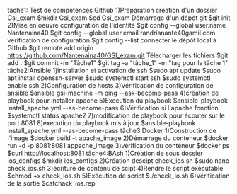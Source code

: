 tâche1: Test de compétences Github
   1)Préparation
     création d'un dossier Gsi_exam
	$mkdir Gsi_exam
	$cd Gsi_exam
     Démarrage d'un dépot git
	$git init
   2)Mise en oeuvre
     configuration de l'identité
        $git config --global user.name Nantenaina40
	$git config --global user.email randrianante40gamil.com
     verification de configuration
	$git config --list
     connecter le dépôt local à GIthub
	$git remote add origin https://github.com/Nantenaina40/GSI_exam.git
     Télecharger les fichiers
	$git add .
	$git commit -m "Tâche1"
	$git tag -a "tâche_1" -m "tag pour la tâche 1"
tâche2:Ansible
    1)installation et activation de ssh
	$sudo apt update
	$sudo apt install openssh-server
	$sudo systemctl start ssh
	$sudo systemctl enable ssh
    2)Configuration de hosts
    3)Vérification de configuration de ansible
	$ansible gsi-machine -m ping --ask-become-pass
    4)création de playbook pour installer apache
    5)Execution du playbook
	$ansible-playbook install_apache.yml --as-become-pass
    6)Vérification si l'apache fonction
	$systemctl status apache2
    7)modification de playbook pour écouter sur le port 8081
    8)execution du playbook mis à jour
	$ansible-playbook install_apache.yml --as-become-pass 
tâche3:Docker
	1)Construction de l'image
		$docker build -t apache_image
	2)Démarrage du conteneur
		$docker run -d -p 8081:8081 appache_image
	3)vérification du conteneur
		$docker ps
		$curl http://localhost:8081
tâche4:BAsh
	1)Création de sous dossier ios_configs
		$mkdir ios_configs
	2)Création descipt check_ios.sh
		$sudo nano check_ios.sh
	3)écriture de contenu de scipt
	4)Rendre le script exécutable
		$chmod +x check_ios.sh
	5)Exécution de script
		$./check_io.sh
	6)Vérification de la sortie
		$catchack_ios.rep

